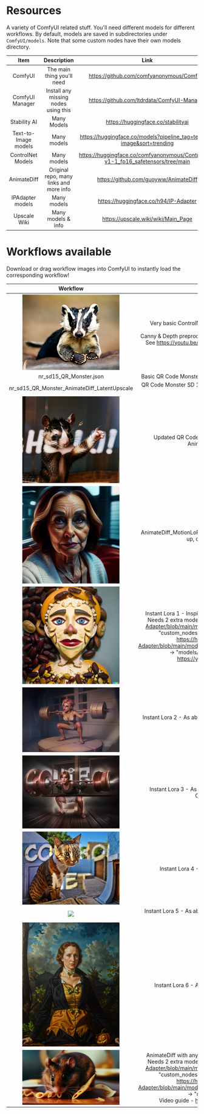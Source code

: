 # Resources
A variety of ComfyUI related stuff. You'll need different models for different workflows. By default, models are saved in subdirectories under ``ComfyUI/models``.
Note that some custom nodes have their own models directory.

Item | Description | Link
| :---:   | :---: | :---: | 
ComfyUI | The main thing you'll need | https://github.com/comfyanonymous/ComfyUI
ComfyUI Manager | Install any missing nodes using this | https://github.com/ltdrdata/ComfyUI-Manager
Stability AI | Many Models | https://huggingface.co/stabilityai
Text-to-Image models | Many models | https://huggingface.co/models?pipeline_tag=text-to-image&sort=trending
ControlNet Models | Many models | https://huggingface.co/comfyanonymous/ControlNet-v1-1_fp16_safetensors/tree/main
AnimateDiff | Original repo, many links and more info | https://github.com/guoyww/AnimateDiff
IPAdapter models | Many models | https://huggingface.co/h94/IP-Adapter
Upscale Wiki | Many models & info | https://upscale.wiki/wiki/Main_Page

# Workflows available
Download or drag workflow images into ComfyUI to instantly load the corresponding workflow!

Workflow | Description
| :---:   | :---: |
<img src="SDXL_Depth_Badger.png" width="256px"></img> | Very basic ControlNet attached to the example SDXL workflow. <br>Canny & Depth preprocessor examples (requires extension).<br>See https://youtu.be/reqamcrPYiM for more information.
nr_sd15_QR_Monster.json | Basic QR Code Monster SD 1.5 controlnet - make spiral art!
nr_sd15_QR_Monster_AnimateDiff_LatentUpscale | QR Code Monster SD 1.5 controlnet - make animated spiral art!
<img src="AnimateDIff_FreeU.png" width="256px"></img> | Updated QR Code Monster SD 1.5 controlnet with AnimateDiff and FreeU  
<img src="AnimateDiff_MotionLoRA.png" width="256px"></img> | AnimateDiff_MotionLoRA.png - Montion LoRA example. Pan up, down, left right, etc.
<img src="Instant_LoRA_1.png" width="256px"></img>|Instant Lora 1 - Inspired by <a href="https://civitai.com/articles/2345/aloeveras-instant-lora-no-training-15-sdxl">AloeVeras</a> (almost identical). Needs 2 extra models: https://huggingface.co/h94/IP-Adapter/blob/main/models/ip-adapter-plus_sd15.bin -> "custom_nodes/IPAdapter-ComfyUI/models". https://huggingface.co/h94/IP-Adapter/blob/main/models/image_encoder/model.safetensors -> "models/clipvision". Video guide - https://youtu.be/HtmIC6fqsMQ
<img src="Instant_LoRA_2.png" width="256px"></img>|Instant Lora 2 - As above, but with ControlNet to guide the shape
<img src="Instant_LoRA_3.png" width="256px"></img>|Instant Lora 3 - As above, but with QR Code Monster ControlNet too :)
<img src="Instant_LoRA_4.png" width="256px"></img>|Instant Lora 4 - As above, but with upscaling
<img src="Instant_LoRA_5.png" width="256px"></img>|Instant Lora 5 - As above, but with more upscaling. Go to 16k+ XD
<img src="Instant_LoRA_6.png" width="256px"></img>|Instant Lora 6 - As above, but different upscaling
<img src="PromptTravel_AnimateDiff_IPAdapter.png" width="256px"></img>|AnimateDiff with any length plus IPAdapter & Upscaling.<br>Needs 2 extra models: https://huggingface.co/h94/IP-Adapter/blob/main/models/ip-adapter-plus_sd15.bin -> "custom_nodes/IPAdapter-ComfyUI/models".<br>https://huggingface.co/h94/IP-Adapter/blob/main/models/image_encoder/model.safetensors -> "models/clipvision".<br>Video guide - https://youtu.be/6A3a0QNPhIs
